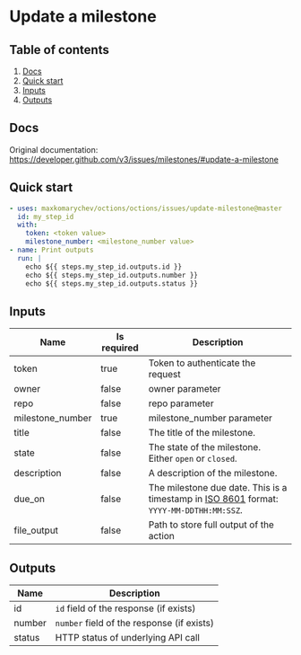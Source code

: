 # Update a milestone

## Table of contents

1. [Docs](#docs)
1. [Quick start](#quick-start)
1. [Inputs](#inputs)
1. [Outputs](#outputs)

<a name="quick-start" ></a>
## Docs

Original documentation: https://developer.github.com/v3/issues/milestones/#update-a-milestone




<a name="quick start" ></a>
## Quick start

```yaml
- uses: maxkomarychev/octions/octions/issues/update-milestone@master
  id: my_step_id
  with:
    token: <token value>
    milestone_number: <milestone_number value>
- name: Print outputs
  run: |
    echo ${{ steps.my_step_id.outputs.id }}
    echo ${{ steps.my_step_id.outputs.number }}
    echo ${{ steps.my_step_id.outputs.status }}
```


<a name="inputs" ></a>
## Inputs

| Name | Is required | Description |
|---|---|---|
|token|true|Token to authenticate the request
|owner|false|owner parameter
|repo|false|repo parameter
|milestone_number|true|milestone_number parameter
|title|false|The title of the milestone.
|state|false|The state of the milestone. Either `open` or `closed`.
|description|false|A description of the milestone.
|due_on|false|The milestone due date. This is a timestamp in [ISO 8601](https://en.wikipedia.org/wiki/ISO_8601) format: `YYYY-MM-DDTHH:MM:SSZ`.
|file_output|false|Path to store full output of the action

<a name="outputs" ></a>
## Outputs

| Name | Description |
|---|---|
|id|`id` field of the response (if exists)|
|number|`number` field of the response (if exists)|
|status|HTTP status of underlying API call|

